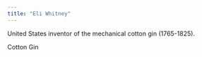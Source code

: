 ```yaml
---
title: "Eli Whitney"
---
```

United States inventor of the mechanical cotton gin (1765-1825).

Cotton Gin

